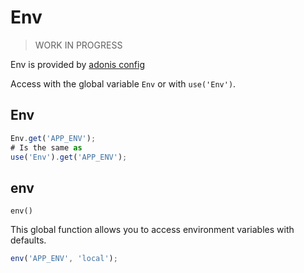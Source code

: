 # Env
> WORK IN PROGRESS

Env is provided by [adonis config](http://adonisjs.com/docs/4.0/configuration-and-env)

Access with the global variable `Env` or  with `use('Env')`.

## Env 
```js
Env.get('APP_ENV');
# Is the same as 
use('Env').get('APP_ENV');
```

## env 
`env()`

This global function allows you to access environment variables with defaults.
```js
env('APP_ENV', 'local');
```